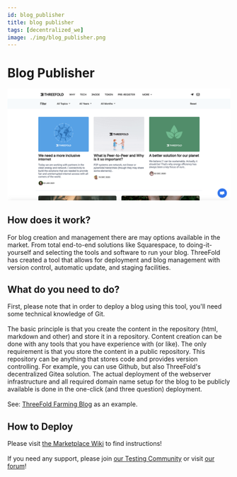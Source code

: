 ```yaml
---
id: blog_publisher
title: blog publisher
tags: [decentralized_we]
image: ./img/blog_publisher.png
---
```


# Blog Publisher

![](./img/blogpublisherexample.png)

## How does it work?

For blog creation and management there are may options available in the market. From total end-to-end solutions like Squarespace, to doing-it-yourself and selecting the tools and software to run your blog. ThreeFold has created a tool that allows for deployment and blog management with version control, automatic update, and staging facilities.

## What do you need to do?

First, please note that in order to deploy a blog using this tool, you'll need some technical knowledge of Git.
<br/>
<br/>
The basic principle is that you create the content in the repository (html, markdown and other) and store it in a repository. Content creation can be done with any tools that you have experience with (or like). The only requirement is that you store the content in a public repository. This repository can be anything that stores code and provides version controlling. For example, you can use Github, but also ThreeFold's decentralized Gitea solution. The actual deployment of the webserver infrastructure and all required domain name setup for the blog to be publicly available is done in the one-click (and three question) deployment.
<br/>
<br/>
See: [ThreeFold Farming Blog](https://farming.threefold.io/blog) as an example.

## How to Deploy

Please visit [the Marketplace Wiki](https://threefold.io/info/cloud#/cloud__evdc_marketplace) to find instructions!
<br/>
<br/>
If you need any support, please join [our Testing Community](https://bit.ly/tftesting) or visit [our forum](https://forum.threefold.io)!

<!-- 
### Deploy

create widget which does following,
widget needs to be here in iframe


- [ ] size: small/mid/large
  - small limited amount of visitors per month
  - large ...
- [ ] location (mention more locations coming soon)
  - Ghent
  - Vienna
- [ ] name
  - name as used in solution (in the webui and on web)
- [ ] domain (name is prefix of this)
  - ava.tf
  - 3x0.me
  - refit.earth
  - co30.org
  - ninja.tf
  - base.tf
  - tf9.io
- [ ] git url
  - check in wizard git url works
- [ ] sshkey yes/no
  - if yes, ask sshkey for remote login

  - always deploy on ipv6 public
  - always deploy on webgateway


## Manual

- link to manual (TODO: check good enough)

 -->
